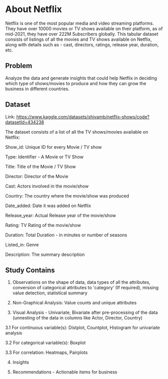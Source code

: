 # About Netflix

Netflix is one of the most popular media and video streaming platforms. They have over 10000 movies or TV shows available on their platform, as of mid-2021, they have over 222M Subscribers globally. This tabular dataset consists of listings of all the movies and TV shows available on Netflix, along with details such as - cast, directors, ratings, release year, duration, etc.

## Problem

Analyze the data and generate insights that could help Netflix in deciding which type of shows/movies to produce and how they can grow the business in different countries.

## Dataset
Link: https://www.kaggle.com/datasets/shivamb/netflix-shows/code?datasetId=434238

The dataset consists of a list of all the TV shows/movies available on Netflix:

Show_id: Unique ID for every Movie / TV show

Type: Identifier - A Movie or TV Show

Title: Title of the Movie / TV Show

Director: Director of the Movie

Cast: Actors involved in the movie/show

Country: The country where the movie/show was produced

Date_added: Date it was added on Netflix

Release_year: Actual Release year of the movie/show

Rating: TV Rating of the movie/show

Duration: Total Duration - in minutes or number of seasons

Listed_in: Genre

Description: The summary description

## Study Contains

1. Observations on the shape of data, data types of all the attributes, conversion of categorical attributes to 'category' (If required), missing value detection, statistical summary

2. Non-Graphical Analysis: Value counts and unique attributes

3. Visual Analysis - Univariate, Bivariate after pre-processing of the data (unnesting of the data in columns like Actor, Director, Country)

3.1 For continuous variable(s): Distplot, Countplot, Histogram for univariate analysis

3.2 For categorical variable(s): Boxplot

3.3 For correlation: Heatmaps, Pairplots

4. Insights

5. Recommendations - Actionable items for business

